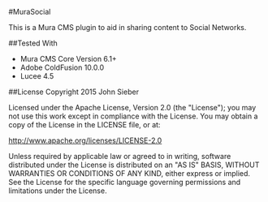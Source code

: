 #MuraSocial

This is a Mura CMS plugin to aid in sharing content to Social Networks.


##Tested With
* Mura CMS Core Version 6.1+
* Adobe ColdFusion 10.0.0
* Lucee 4.5


##License
Copyright 2015 John Sieber

Licensed under the Apache License, Version 2.0 (the "License"); you may not use this work except in compliance with the License. You may obtain a copy of the License in the LICENSE file, or at:

http://www.apache.org/licenses/LICENSE-2.0

Unless required by applicable law or agreed to in writing, software distributed under the License is distributed on an "AS IS" BASIS, WITHOUT WARRANTIES OR CONDITIONS OF ANY KIND, either express or implied. See the License for the specific language governing permissions and limitations under the License.
